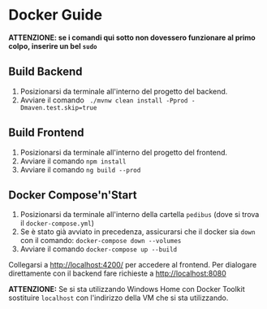 # Docker Guide

**ATTENZIONE: se i comandi qui sotto non dovessero funzionare al primo colpo, inserire un bel `sudo`**

## Build Backend

1. Posizionarsi da terminale all'interno del progetto del backend.
2. Avviare il comando ` ./mvnw clean install -Pprod -Dmaven.test.skip=true`

## Build Frontend

1. Posizionarsi da terminale all'interno del progetto del frontend.
2. Avviare il comando `npm install`
3. Avviare il comando `ng build --prod`

## Docker Compose'n'Start
1. Posizionarsi da terminale all'interno della cartella `pedibus` (dove si trova il `docker-compose.yml`)
2. Se è stato già avviato in precedenza, assicurarsi che il docker sia `down` con il comando: `docker-compose down --volumes`
3. Avviare il comando `docker-compose up --build`

Collegarsi a [http://localhost:4200/](http://localhost:4200/) per accedere al frontend. Per dialogare direttamente con il backend fare richieste a [http://localhost:8080](http://localhost:8080) 

**ATTENZIONE:** Se si sta utilizzando Windows Home con Docker Toolkit sostituire `localhost` con l'indirizzo della VM che si sta utilizzando.
